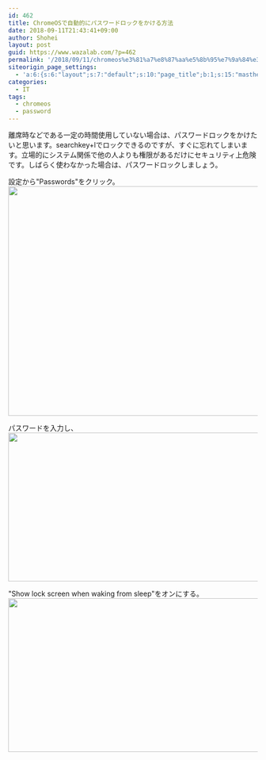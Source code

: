 ```yaml
---
id: 462
title: ChromeOSで自動的にパスワードロックをかける方法
date: 2018-09-11T21:43:41+09:00
author: Shohei
layout: post
guid: https://www.wazalab.com/?p=462
permalink: '/2018/09/11/chromeos%e3%81%a7%e8%87%aa%e5%8b%95%e7%9a%84%e3%81%ab%e3%83%91%e3%82%b9%e3%83%af%e3%83%bc%e3%83%89%e3%83%ad%e3%83%83%e3%82%af%e3%82%92%e3%81%8b%e3%81%91%e3%82%8b%e6%96%b9%e6%b3%95/'
siteorigin_page_settings:
  - 'a:6:{s:6:"layout";s:7:"default";s:10:"page_title";b:1;s:15:"masthead_margin";b:1;s:13:"footer_margin";b:1;s:16:"display_masthead";b:1;s:22:"display_footer_widgets";b:1;}'
categories:
  - IT
tags:
  - chromeos
  - password
---
```

離席時などである一定の時間使用していない場合は、パスワードロックをかけたいと思います。searchkey+lでロックできるのですが、すぐに忘れてしまいます。立場的にシステム関係で他の人よりも権限があるだけにセキュリティ上危険です。しばらく使わなかった場合は、パスワードロックしましょう。

設定から"Passwords"をクリック。
<img src="https://www.wazalab.com/wp-content/uploads/2018/09/7555ea1b-867a-4864-98c4-937bfec23599-1.png" alt="" width="753" height="463" class="alignnone size-full wp-image-469" />

パスワードを入力し、
<img src="https://www.wazalab.com/wp-content/uploads/2018/09/2317447c-3fc5-48b2-8d7c-5ee9c0f44e5e.png" alt="" width="619" height="300" class="alignnone size-large wp-image-465" />

"Show lock screen when waking from sleep"をオンにする。
<img src="https://www.wazalab.com/wp-content/uploads/2018/09/27f71a2c-d521-488f-b20d-7002fc84a70c.png" alt="" width="801" height="310" class="alignnone size-full wp-image-463" />
